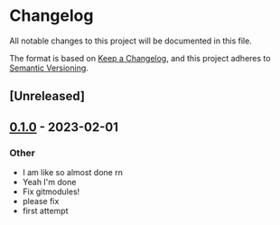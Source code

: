 # Changelog
All notable changes to this project will be documented in this file.

The format is based on [Keep a Changelog](https://keepachangelog.com/en/1.0.0/),
and this project adheres to [Semantic Versioning](https://semver.org/spec/v2.0.0.html).

## [Unreleased]

## [0.1.0](https://github.com/paperclip-universe/apollo/releases/tag/apollo-hyper-libretro-core-virtual-jaguar-v0.1.0) - 2023-02-01

### Other
- I am like so almost done rn
- Yeah I'm done
- Fix gitmodules!
- please fix
- first attempt
